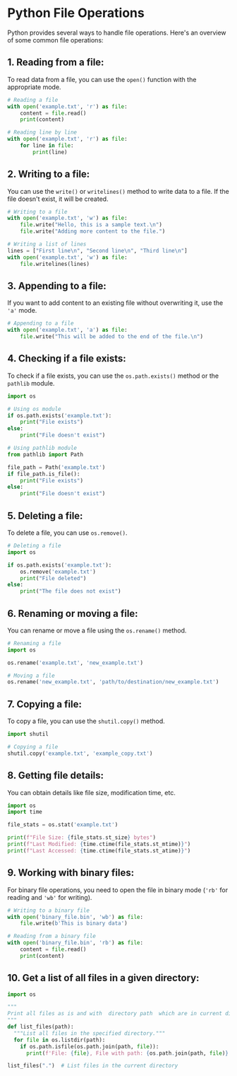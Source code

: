 # Python File Operations

Python provides several ways to handle file operations. Here's an overview of some common file operations:

## 1. Reading from a file:

To read data from a file, you can use the `open()` function with the appropriate mode.

```python
# Reading a file
with open('example.txt', 'r') as file:
    content = file.read()
    print(content)

# Reading line by line
with open('example.txt', 'r') as file:
    for line in file:
        print(line)
```

## 2. Writing to a file:

You can use the `write()` or `writelines()` method to write data to a file. If the file doesn't exist, it will be
created.

```python
# Writing to a file
with open('example.txt', 'w') as file:
    file.write("Hello, this is a sample text.\n")
    file.write("Adding more content to the file.")

# Writing a list of lines
lines = ["First line\n", "Second line\n", "Third line\n"]
with open('example.txt', 'w') as file:
    file.writelines(lines)
```

## 3. Appending to a file:

If you want to add content to an existing file without overwriting it, use the `'a'` mode.

```python
# Appending to a file
with open('example.txt', 'a') as file:
    file.write("This will be added to the end of the file.\n")
```

## 4. Checking if a file exists:

To check if a file exists, you can use the `os.path.exists()` method or the `pathlib` module.

```python
import os

# Using os module
if os.path.exists('example.txt'):
    print("File exists")
else:
    print("File doesn't exist")

# Using pathlib module
from pathlib import Path

file_path = Path('example.txt')
if file_path.is_file():
    print("File exists")
else:
    print("File doesn't exist")
```

## 5. Deleting a file:

To delete a file, you can use `os.remove()`.

```python
# Deleting a file
import os

if os.path.exists('example.txt'):
    os.remove('example.txt')
    print("File deleted")
else:
    print("The file does not exist")
```

## 6. Renaming or moving a file:

You can rename or move a file using the `os.rename()` method.

```python
# Renaming a file
import os

os.rename('example.txt', 'new_example.txt')

# Moving a file
os.rename('new_example.txt', 'path/to/destination/new_example.txt')
```

## 7. Copying a file:

To copy a file, you can use the `shutil.copy()` method.

```python
import shutil

# Copying a file
shutil.copy('example.txt', 'example_copy.txt')
```

## 8. Getting file details:

You can obtain details like file size, modification time, etc.

```python
import os
import time

file_stats = os.stat('example.txt')

print(f"File Size: {file_stats.st_size} bytes")
print(f"Last Modified: {time.ctime(file_stats.st_mtime)}")
print(f"Last Accessed: {time.ctime(file_stats.st_atime)}")
```

## 9. Working with binary files:

For binary file operations, you need to open the file in binary mode (`'rb'` for reading and `'wb'` for writing).

```python
# Writing to a binary file
with open('binary_file.bin', 'wb') as file:
    file.write(b'This is binary data')

# Reading from a binary file
with open('binary_file.bin', 'rb') as file:
    content = file.read()
    print(content)
```

## 10. Get a list of all files in a given directory:

```python
import os

"""
Print all files as is and with  directory path  which are in current directory
"""
def list_files(path):
  """List all files in the specified directory."""
  for file in os.listdir(path):
    if os.path.isfile(os.path.join(path, file)):  
      print(f'File: {file}, File with path: {os.path.join(path, file)}')

list_files(".")  # List files in the current directory
```